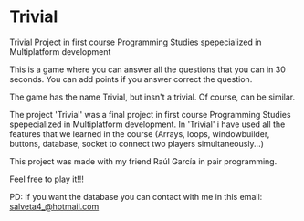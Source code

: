 Trivial
=======

Trivial Project in first course Programming Studies spepecialized in Multiplatform development

This is a game where you can answer all the questions that you can in 30 seconds. You can add points if you answer 
correct the question.

The game has the name Trivial, but insn't a trivial. Of course, can be similar. 

The project 'Trivial' was a final project in first course Programming Studies spepecialized in Multiplatform development.
In 'Trivial' i have used all the features that we learned in the course (Arrays, loops, windowbuilder, buttons, database, socket to connect two players simultaneously...)

This project was made with my friend Raúl García in pair programming.

Feel free to play it!!!

PD: If you want the database you can contact with me in this email: salveta4_@hotmail.com
